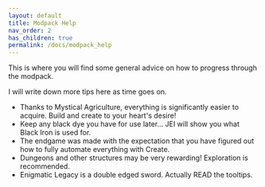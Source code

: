 ```yaml
---
layout: default
title: Modpack Help
nav_order: 2
has_children: true
permalink: /docs/modpack_help
---
```

This is where you will find some general advice on how to progress through the modpack.

I will write down more tips here as time goes on.
* Thanks to Mystical Agriculture, everything is significantly easier to acquire. Build and create to your heart's desire!
* Keep any black dye you have for use later... JEI will show you what Black Iron is used for.
* The endgame was made with the expectation that you have figured out how to fully automate everything with Create.
* Dungeons and other structures may be very rewarding! Exploration is recommended.
* Enigmatic Legacy is a double edged sword. Actually READ the tooltips.